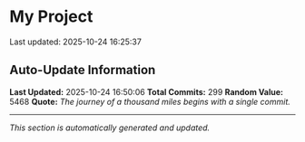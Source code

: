 # My Project


Last updated: 2025-10-24 16:25:37











































































































































































































































































































## Auto-Update Information

**Last Updated:** 2025-10-24 16:50:06
**Total Commits:** 299
**Random Value:** 5468
**Quote:** _The journey of a thousand miles begins with a single commit._

---
_This section is automatically generated and updated._